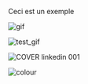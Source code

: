 Ceci est un exemple

![gif](https://github.com/etalab/datagouvfr-pages/blob/master/pages/cas_usage/test_gif.gif)

![test_gif](https://user-images.githubusercontent.com/60264344/156791732-447d3d2d-353e-4044-9438-4f21c4bf59f2.gif)


![COVER linkedin 001](https://static.data.gouv.fr/images/bf/8b55f047f346b1b884d024be2f3b9f.jpeg)

![colour](https://user-images.githubusercontent.com/60264344/156592549-8e278230-a479-4ae4-9dbe-f7e5ed9d5e79.gif)
